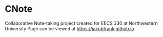 # CNote

Collaborative Note-taking project created for EECS 330 at Northwestern University
Page can be viewed at https://jakobfrank.github.io
